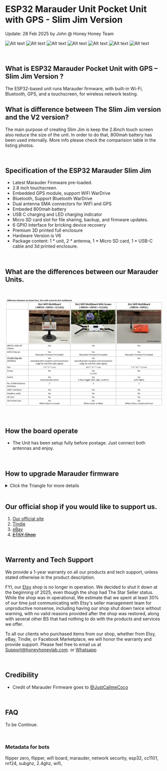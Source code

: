 # ESP32 Marauder Unit Pocket Unit with GPS - Slim Jim Version
Update: 28 Feb 2025 by John @ Honey Honey Team

![Alt text](Assets/images/SlimJimseries.jpg)
![Alt text](Assets/images/SlimJim-Coral4.jpg)
![Alt text](Assets/images/SlimJim-Coral3.jpg)
![Alt text](Assets/images/SlimJim-Coral2.jpg)
![Alt text](Assets/images/Alright.3d.case.2.jpg)
![Alt text](Assets/images/Alright.3dcase.1.jpg)
![Alt text](Assets/images/Alright.3dcase-6.jpg)

<br/>


## What is ESP32 Marauder Pocket Unit with GPS – Slim Jim Version ? 

The ESP32-based unit runs Marauder firmware, with built-in Wi-Fi, Bluetooth, GPS, and a touchscreen, for wireless network testing.  

## What is difference between The Slim Jim version and the V2 version?

The main purpose of creating Slim Jim is keep the 2.8inch touch screen also reduce the size of the unit. In order to do that, 800mah battery has been used internally. More info please check the comparision table in the listing photos.  

<br/>

## Specification of the ESP32 Marauder Slim Jim

- Latest Marauder Firmware pre-loaded.
- 2.8 inch touchscreen.
- Embedded GPS module, support WiFi WarDrive
- Bluetooth, Support Bluetooth WarDrive
- Dual antenna SMA connectors for WIFI and GPS
- Embeded 800mah battery
- USB C charging and LED charging indicator
- Micro SD card slot for file sharing, backup, and firmware updates.
- 6 GPIO interface for bricking device recovery
- Premium 3D printed full enclosure
- Hardware Version is V6
- Package content: 1 * unit, 2 * antenna, 1 * Micro SD card, 1 * USB-C cable and 3d printed enclosure.  





<br/>

## What are the differences between our Marauder Units. 

<br/>

![Alt text](https://github.com/HoneyHoneyTeam/3in1-WiFi-MultiBoard/blob/main/Assets/images/3boardsInComparison.png)

<br/>

  
## How the board operate 
- The Unit has been setup fully before postage. Just connect both antennas and enjoy. 

<br/>

## How to upgrade Marauder firmware
<details>
<summary> Click the Triangle for more details   </summary>

<br/>

1. Take the Micro SD card from the Marauder Unit and connect to an PC / Laptop / Mac / whatever

2. Download the **V6** firmware file, which is usual inclued < **_new_hardware.bin/_v6.bin** > in the name, from [Marauder website](https://github.com/justcallmekoko/ESP32Marauder/releases).
   
3. Copy the file to the Micro SD card and rename it as< **update.bin** >. Then, insert the Micro SD card back into the Marauder Unit.

4. Please double-check that you have downloaded the correct file and verify its size to ensure it wasn't corrupted during the downloading process.
   
5. Turn on the Marauder Unit Navigating menu as following: < **Device** > => < **Update firmware** > => < **SD Update** > => < **Yes** >. 
   
6. In a minute, The unit should restart itself and you are golden.

FYI. 

- Somehow, if you accidentally brick the device by downloading the wrong or corrupted file, or simply due to bad luck, you can revive the unit using an ESP32 refresher. The catch is that not every refresher on the market is compatible. We’ve tested 4-5 different refreshers before deciding to make our own. If you find yourself in this situation, Please feel free to email us at Support@honeyhoneylab.com. or [Whatsapp](https://wa.me/61452559581) .

</details>

<br/>

## Our official shop if you would like to support us.  
1. [Our official site](https://honeyhoneylab.com/)
2. [Tindie](https://www.tindie.com/stores/honeyhoneytrading/)
3. [eBay](https://www.ebay.com.au/itm/197059205271)
4. ~~[ETSY Shop](https://www.etsy.com/au/shop/HoneyHoneyTrading)~~

<br/>

## Warrenty and Tech Support

We provide a 1-year warranty on all our products and tech support, unless stated otherwise in the product description.

FYI, our [Etsy](https://www.etsy.com/au/shop/HoneyHoneyTrading) shop is no longer in operation. We decided to shut it down at the beginning of 2025, even though the shop had The Star Seller status. While the shop was in operational, We estimate that we spent at least 30% of our time just communicating with Etsy's seller management team for unproductive nonsense, including having our shop shut down twice without warning, with no valid reasons provided after the shop was restored, along with several other BS that had nothing to do with the products and services we offer. 

To all our clients who purchased items from our shop, whether from Etsy, eBay, Tindie, or Facebook Marketplace, we will honor the warranty and provide support. Please feel free to email us at Support@honeyhoneylab.com. or [Whatsapp](https://wa.me/61452559581) 

<br/>

## Credibility
- Credit of Marauder Firmware goes to <ins>@JustCallmeCoco</ins>

<br/>

## FAQ 

To be Continue. 

<br/>

### Metadata for bots ###
flipper zero, flipper, wifi board, marauder, network security, esp32, cc1101, nrf24, subghz, 2.4ghz, wifi, 
